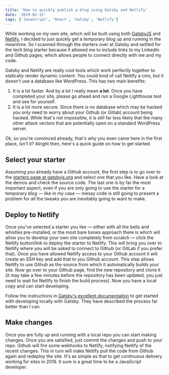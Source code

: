 ```yaml
---
title: 'How to quickly publish a blog using Gatsby and Netlify'
date: '2019-02-15'
tags: ['JavaScript', 'React', 'Gatsby', 'Netlify']
---
```


While working on my own site, which will be built using both [GatsbyJS](https://www.gatsbyjs.org) and [Netlify](https://www.netlify.com/), I decided to just quickly get a temporary blog up and running in the meantime. So I scanned through the starters over at Gatsby and settled for the tech blog starter because it allowed me to include links to my LinkedIn and Github pages, which allows people to connect directly with me and my code.

Gatsby and Netlify are really cool tools which work perfectly together to statically render dynamic content. You could kind of call Netlify a cms, but it doesn't use a database like WordPress. This has two main benefits:

1. It is a lot faster. And by a lot I really mean **a lot**. Once you have completed your site, please go ahead and run a Google Lighthouse test and see for yourself.
2. It is a lot more secure. Since there is no database which may be hacked you only need to worry about your Github (or Gitlab) account being hacked. While that's not impossible, it is still far less likely that the many other attack vectors that are potentially open on a standard WordPress server.

Ok, so you're convinced already, that's why you even came here in the first place, isn't it? Alright then, here's a quick guide on how to get started.

## Select your starter

Assuming you already have a Github account, the first step is to go over to the [starters page at gatsbyjs.org](https://www.gatsbyjs.org/starters?v=2) and select one that you like. Have a look at the demos and check the source code. The last one is by far the most important aspect, even if you are only going to use the starter for a temporary blog &mdash; like in my case &mdash; messy code is still going to present a problem for all the tweaks you are inevitably going to want to make.

## Deploy to Netlify

Once you've selected a starter you like &mdash; either with all the bells and whistles pre-installed, or the most bare bones approach there is which will allow you to develop your own site completely from scratch &mdash; click the Netlify button/link to deploy the starter to Netlify. This will bring you over to Netlify where you will be asked to connect to Github (or GitLab if you prefer that). Once you have allowed Netlify access to your Github account it will create an SSH key and add that to you Github account. This step allows Netlify to use Github as the source from which it automatically builds your site. Now go over to your Github page, find the new repository and clone it (it may take a few minutes before the repository has been updated, you just need to wait for Netlify to finish the build process). Now you have a local copy and can start developing.

Follow the instructions in [Gatsby's excellent documentation](https://www.gatsbyjs.org/docs/) to get started with developing locally with Gatsby. They have described the process far better than I can.

## Make changes

Once you are fully up and running with a local repo you can start making changes. Once you are satisfied, just commit the changes and push to your repo. Github will fire some webhooks to Netlify, notifying Netlify of the recent changes. This in turn will make Netlify pull the code from Github again and redeploy the site. It's as simple as that to get continuous delivery working for sites in 2019. It sure is a great time to be a JavaScript developer.
